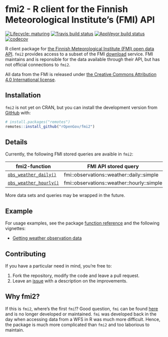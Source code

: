 
<!-- README.md is generated from README.Rmd. Please edit that file -->

# fmi2 - R client for the Finnish Meteorological Institute’s (FMI) API

<!-- badges: start -->

[![Lifecycle:
maturing](https://img.shields.io/badge/lifecycle-maturing-blue.svg)](https://www.tidyverse.org/lifecycle/#maturing)
[![Travis build
status](https://travis-ci.org/rOpenGov/fmi2.svg?branch=master)](https://travis-ci.org/rOpenGov/fmi2)
[![AppVeyor build
status](https://ci.appveyor.com/api/projects/status/github/rOpenGov/fmi2?branch=master&svg=true)](https://ci.appveyor.com/project/rOpenGov/fmi2)
[![codecov](https://codecov.io/gh/rOpenGov/fmi2/branch/master/graph/badge.svg)](https://codecov.io/gh/rOpenGov/fmi2)
<!-- badges: end -->

R client package for [the Finnish Meteorological Institute (FMI) open
data API](https://en.ilmatieteenlaitos.fi/open-data-manual). `fmi2`
provides access to a subset of the FMI
[download](http://en.ilmatieteenlaitos.fi/open-data-manual-accessing-data)
service. FMI maintains and is reponsible for the data available through
their API, but has not official connections to `fmi2`.

All data from the FMI is released under [the Creative Commons
Attribution 4.0 International
license](https://creativecommons.org/licenses/by/4.0/).

## Installation

`fmi2` is not yet on CRAN, but you can install the development version
from [GitHub](https://github.com/rOpenGov/fmi2) with:

``` r
# install.packages("remotes")
remotes::install_github("rOpenGov/fmi2")
```

## Details

Currently, the following FMI stored queries are avaible in
`fmi2`:

| fmi2-function                                                                               | FMI API stored query                       |
| ------------------------------------------------------------------------------------------- | ------------------------------------------ |
| [`obs_weather_daily()`](https://ropengov.github.io/fmi2/reference/obs_weather_daily.html)   | fmi::observations::weather::daily::simple  |
| [`obs_weather_hourly()`](https://ropengov.github.io/fmi2/reference/obs_weather_hourly.html) | fmi::observations::weather::hourly::simple |

More data sets and queries may be wrapped in the future.

## Example

For usage examples, see the package [function
reference](https://ropengov.github.io/fmi2/reference/index.html) and the
following vignettes:

  - [Getting weather observation
    data](https://ropengov.github.io/fmi2/articles/weather_observation_data.html)

## Contributing

If you have a particular need in mind, you’re free to:

1.  Fork the repository, modify the code and leave a pull request.
2.  Leave an [issue](https://github.com/rOpenGov/fmi2/issues) with a
    description on the improvements.

## Why fmi2?

If this is `fmi2`, where’s the first `fmi`\!? Good question, `fmi` can
be found [here](https://github.com/rOpenGov/fmi) and is no longer
developed or maintained. `fmi` was developed back in the day when
accessing data from a WFS in R was much more difficult. Hence, the
package is much more complicated than `fmi2` and too laborious to
maintain.
